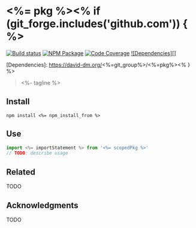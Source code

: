 # <%= pkg %><% if (git_forge.includes('github.com')) { %>
[![Build status][]](https://travis-ci.org/<%=git_group%>/<%=pkg%>)
[![NPM Package][]](https://npmjs.org/package/<%=scopedPkg%>)
[![Code Coverage][]](https://codecov.io/gh/<%=git_group%>/<%=pkg%>)
[![Dependencies][]](https://david-dm.org/<%=git_group%>/<%=pkg%>/status.svg)

[Build status]: https://travis-ci.org/<%=git_group%>/<%=pkg%>.svg?branch=master
[NPM Package]: https://img.shields.io/npm/v/<%=scopedPkg%>.svg
[Code Coverage]: https://codecov.io/gh/<%=git_group%>/<%=pkg%>/branch/master/graph/badge.svg
[Dependencies]: https://david-dm.org/<%=git_group%>/<%=pkg%><% } %>

> <%- tagline %>

## Install

```shell
npm install <%= npm_install_from %>
```

## Use

```typescript
import <%= importStatement %> from '<%= scopedPkg %>'
// TODO: describe usage
```

## Related

TODO

## Acknowledgments

TODO
